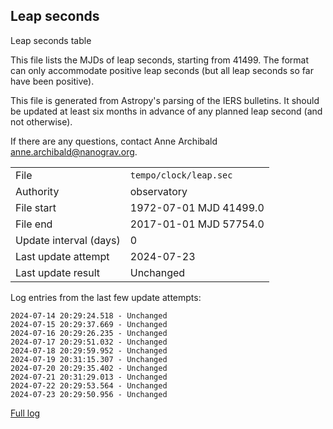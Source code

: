 
## Leap seconds

Leap seconds table

This file lists the MJDs of leap seconds, starting from 41499.
The format can only accommodate positive leap seconds (but all
leap seconds so far have been positive).

This file is generated from Astropy's parsing of the IERS
bulletins. It should be updated at least six months in advance
of any planned leap second (and not otherwise).

If there are any questions, contact Anne Archibald
<anne.archibald@nanograv.org>.

|     |     |
|:--- |:--- |
| File | `tempo/clock/leap.sec` |
| Authority | observatory |
| File start | 1972-07-01 MJD 41499.0 |
| File end | 2017-01-01 MJD 57754.0 |
| Update interval (days) | 0 |
| Last update attempt | 2024-07-23 |
| Last update result | Unchanged |

Log entries from the last few update attempts:
```
2024-07-14 20:29:24.518 - Unchanged
2024-07-15 20:29:37.669 - Unchanged
2024-07-16 20:29:26.235 - Unchanged
2024-07-17 20:29:51.032 - Unchanged
2024-07-18 20:29:59.952 - Unchanged
2024-07-19 20:31:15.307 - Unchanged
2024-07-20 20:29:35.402 - Unchanged
2024-07-21 20:31:29.013 - Unchanged
2024-07-22 20:29:53.564 - Unchanged
2024-07-23 20:29:50.956 - Unchanged
```
[Full log](https://raw.githubusercontent.com/ipta/pulsar-clock-corrections/main/log/tempo/clock/leap.sec.log)
